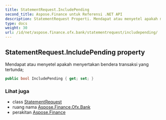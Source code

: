 ```yaml
---
title: StatementRequest.IncludePending
second_title: Aspose.Finance untuk Referensi .NET API
description: StatementRequest Properti. Mendapat atau menyetel apakah menyertakan bendera transaksi yang tertunda
type: docs
weight: 30
url: /id/net/aspose.finance.ofx.bank/statementrequest/includepending/
---
```

## StatementRequest.IncludePending property

Mendapat atau menyetel apakah menyertakan bendera transaksi yang tertunda;

```csharp
public bool IncludePending { get; set; }
```

### Lihat juga

* class [StatementRequest](../)
* ruang nama [Aspose.Finance.Ofx.Bank](../../statementrequest/)
* perakitan [Aspose.Finance](../../../)


